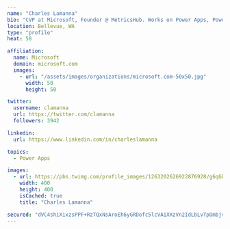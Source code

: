 ```yaml
---
name: "Charles Lamanna"
bio: "CVP at Microsoft, Founder @ MetricsHub. Works on Power Apps, Power Automate, Power Virtual Agent, Common Data Service and Dynamics 365."
location: Bellevue, WA
type: "profile"
heat: 58

affiliation:
  name: Microsoft
  domain: microsoft.com
  images:
    - url: "/assets/images/organizations/microsoft.com-50x50.jpg"
      width: 50
      height: 50

twitter:
  username: clamanna
  url: https://twitter.com/clamanna
  followers: 3942

linkedin:
  url: https://www.linkedin.com/in/charleslamanna

topics:
  - Power Apps

images:
  - url: https://pbs.twimg.com/profile_images/1263202626922876928/g6qGbHZ-_400x400.jpg
    width: 400
    height: 400
    isCached: true
    title: "Charles Lamanna"

secured: "dVC4shiXixzsPPF+RzTQxNsAroEh6yGRDofc5lcVAiXXzVn2IdLbLvTpOmbjvqfbLm1pB/2Dl2laPLvqb/7ypOy5EVZl3Rb1oEKPsLwAYT9zyA09oJquLXMoiZbJBtAWHsR6hWB8vuFzdh+7TkB22roXxpd3+NJNMz5c6M1fnfz8nq2MUfyt43mobk7vO4kaV8tV1ChMXrSWD5tSoK1zeGRaa96pBrXt71sdNV9ax3zSucGUuQd3kv2BXP5z9RD9HHcGIYAPPlTZ5QUmdRAPgfGWO7/LYQXRs7f9Y3oN95eCEX9+VcV43MmReit9S8R7ts3c1qzdPm6L/TNqtg0DEZtQLzI0tYZUkUChCLAhy9rv7qupMtAmvqA1LEPI3jc7aLHg0KjHfoae+gz/Nv6P0rh5r/zrKy6J3JFvB+GqBT4=;0HFZGkSFW/ScnPGEZKUc+g=="
---
```


